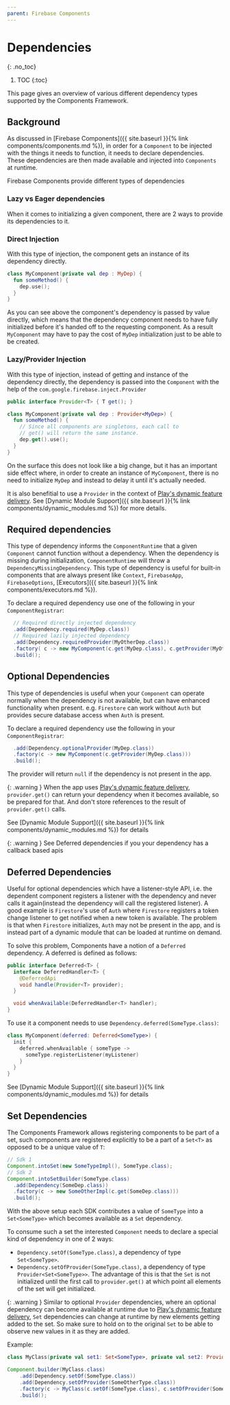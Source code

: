 ```yaml
---
parent: Firebase Components
---
```


# Dependencies
{: .no_toc}

1. TOC
{:toc}

This page gives an overview of various different dependency types supported by the Components Framework.

## Background

As discussed in [Firebase Components]({{ site.baseurl }}{% link components/components.md %}), in order
for a `Component` to be injected with the things it needs to function, it needs to declare dependencies.
These dependencies are then made available and injected into `Components` at runtime.

Firebase Components provide different types of dependencies

### Lazy vs Eager dependencies

When it comes to initializing a given component, there are 2 ways to provide its dependencies to it.

### Direct Injection

With this type of injection, the component gets an instance of its dependency directly.

```kotlin
class MyComponent(private val dep : MyDep) {
  fun someMethod() {
    dep.use();
  }
}
```

As you can see above the component's dependency is passed by value directly,
which means that the dependency component needs to have fully initialized before
it's handed off to the requesting component. As a result `MyComponent` may have to pay the cost
of `MyDep` initialization just to be able to be created.

### Lazy/Provider Injection

With this type of injection, instead of getting and instance of the dependency directly, the dependency
is passed into the `Component` with the help of the `com.google.firebase.inject.Provider`

```java
public interface Provider<T> { T get(); }
```

```kotlin
class MyComponent(private val dep : Provider<MyDep>) {
  fun someMethod() {
    // Since all components are singletons, each call to
    // get() will return the same instance.
    dep.get().use();
  }
}
```

On the surface this does not look like a big change, but it has an important side effect where,
in order to create an instance of `MyComponent`, there is no need to initialize `MyDep` and instead
to delay it until it's actually needed.

It is also benefitial to use a `Provider` in the context of [Play's dynamic feature delivery](https://developer.android.com/guide/playcore/feature-delivery).
See [Dynamic Module Support]({{ site.baseurl }}{% link components/dynamic_modules.md %}) for more details.

## Required dependencies

This type of dependency informs the `ComponentRuntime` that a given `Component` cannot function without a dependency.
When the dependency is missing during initialization, `ComponentRuntime` will throw a `DependencyMissingDependency`.
This type of dependency is useful for built-in components that are always present like `Context`, `FirebaseApp`,
`FirebaseOptions`, [Executors]({{ site.baseurl }}{% link components/executors.md %}).

To declare a required dependency use one of the following in your `ComponentRegistrar`:

```java
  // Required directly injected dependency
  .add(Dependency.required(MyDep.class))
  // Required lazily injected dependency
  .add(Dependency.requiredProvider(MyOtherDep.class))
  .factory( c -> new MyComponent(c.get(MyDep.class), c.getProvider(MyOtherDep.class)))
  .build();
```

## Optional Dependencies

This type of dependencies is useful when your `Component` can operate normally when the dependency is not
available, but can have enhanced functionality when present. e.g. `Firestore` can work without `Auth` but
provides secure database access when `Auth` is present.

To declare a required dependency use the following in your `ComponentRegistrar`:

```java
  .add(Dependency.optionalProvider(MyDep.class))
  .factory(c -> new MyComponent(c.getProvider(MyDep.class)))
  .build();
```

The provider will return `null` if the dependency is not present in the app.

{: .warning }
When the app uses [Play's dynamic feature delivery](https://developer.android.com/guide/playcore/feature-delivery),
`provider.get()` can return your dependency when it becomes available, so be prepared for that.
And don't store references to the result of `provider.get()` calls.

See [Dynamic Module Support]({{ site.baseurl }}{% link components/dynamic_modules.md %}) for details

{: .warning }
See Deferred dependencies if you your dependency has a callback based apis

## Deferred Dependencies

Useful for optional dependencies which have a listener-style API, i.e. the dependent component registers a
listener with the dependency and never calls it again(instead the dependency will call the registered listener).
A good example is `Firestore`'s use of `Auth` where `Firestore` registers a token change listener to get
notified when a new token is available. The problem is that when `Firestore` initializes, `Auth` may not be
present in the app, and is instead part of a dynamic module that can be loaded at runtime on demand.

To solve this problem, Components have a notion of a `Deferred` dependency. A deferred is defined as follows:

```java
public interface Deferred<T> {
  interface DeferredHandler<T> {
    @DeferredApi
    void handle(Provider<T> provider);
  }

  void whenAvailable(DeferredHandler<T> handler);
}
```

To use it a component needs to use `Dependency.deferred(SomeType.class)`:

```kotlin
class MyComponent(deferred: Deferred<SomeType>) {
  init {
    deferred.whenAvailable { someType ->
      someType.registerListener(myListener)
    }
  }
}
```

See [Dynamic Module Support]({{ site.baseurl }}{% link components/dynamic_modules.md %}) for details

## Set Dependencies

The Components Framework allows registering components to be part of a set, such components are registered explicitly to be a part of a `Set<T>` as opposed to be a unique value of `T`:

```java
// Sdk 1
Component.intoSet(new SomeTypeImpl(), SomeType.class);
// Sdk 2
Component.intoSetBuilder(SomeType.class)
  .add(Dependency(SomeDep.class))
  .factory(c -> new SomeOtherImpl(c.get(SomeDep.class)))
  .build();
```

With the above setup each SDK contributes a value of `SomeType` into a `Set<SomeType>` which becomes available as a
`Set` dependency.

To consume such a set the interested `Component` needs to declare a special kind of dependency in one of 2 ways:

* `Dependency.setOf(SomeType.class)`, a dependency of type `Set<SomeType>`.
* `Dependency.setOfProvider(SomeType.class)`, a dependency of type `Provider<Set<SomeType>>`. The advantage of this
  is that the `Set` is not initialized until the first call to `provider.get()` at which point all elements of the
  set will get initialized.

{: .warning }
Similar to optional `Provider` dependencies, where an optional dependency can become available at runtime due to
[Play's dynamic feature delivery](https://developer.android.com/guide/playcore/feature-delivery),
`Set` dependencies can change at runtime by new elements getting added to the set.
So make sure to hold on to the original `Set` to be able to observe new values in it as they are added.

Example:

```kotlin
class MyClass(private val set1: Set<SomeType>, private val set2: Provider<Set<SomeOtherType>>)
```

```java
Component.builder(MyClass.class)
    .add(Dependency.setOf(SomeType.class))
    .add(Dependency.setOfProvider(SomeOtherType.class))
    .factory(c -> MyClass(c.setOf(SomeType.class), c.setOfProvider(SomeOtherType.class)))
    .build();
```
